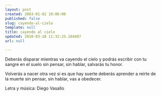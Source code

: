 ```yaml
---
layout: post
created: 2003-01-02 10:06:00
published: false
slug: cayendo-al-cielo
template: null
title: cayendo al cielo
updated: 2010-03-28 11:32:25.184407
url: null

---
```


Deberás disparar mientras va cayendo el cielo
y podrás escribir con tu sangre en el suelo
sin pensar, sin hablar, salvarás tu honor.

Volverás a nacer otra vez si es que hay suerte
deberás aprender a reirte de la muerte
sin pensar, sin hablar, vas a obedecer.

Letra y música: Diego Vasallo

